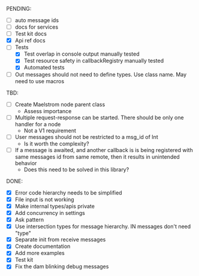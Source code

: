 PENDING: 

- [ ] auto message ids
- [ ] docs for services
- [ ] Test kit docs
- [x] Api ref docs
- [ ] Tests
  - [X] Test overlap in console output manually tested
  - [X] Test resource safety in callbackRegistry manually tested
  - [x] Automated tests
- [ ] Out messages should not need to define types. Use class name. May need to use macros

TBD:

- [ ] Create Maelstrom node parent class
  - Assess importance
- [ ] Multiple request-response can be started. There should be only one handler for a node
  - Not a V1 requirement
- [ ] User messages should not be restricted to a msg_id of Int
  - Is it worth the complexity?
- [ ] If a message is awaited, and another callback is is being registered with same messages id from same remote, then it results in unintended behavior
  - Does this need to be solved in this library?
  
DONE:

- [X] Error code hierarchy needs to be simplified
- [X] File input is not working
- [X] Make internal  types/apis private
- [X] Add concurrency in settings
- [X] Ask pattern
- [X] Use intersection types for message hierarchy. IN messages don't need "type"
- [X] Separate init from receive messages
- [X] Create documentation
- [X] Add more examples
- [X] Test kit
- [X] Fix the dam blinking debug messages